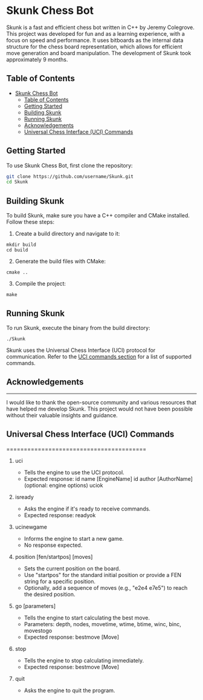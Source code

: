 Skunk Chess Bot
===============

Skunk is a fast and efficient chess bot written in C++ by Jeremy Colegrove. This project was developed for fun and as a learning experience, with a focus on speed and performance. It uses bitboards as the internal data structure for the chess board representation, which allows for efficient move generation and board manipulation. The development of Skunk took approximately 9 months.

Table of Contents
-----------------

- [Skunk Chess Bot](#skunk-chess-bot)
  - [Table of Contents](#table-of-contents)
  - [Getting Started](#getting-started)
  - [Building Skunk](#building-skunk)
  - [Running Skunk](#running-skunk)
  - [Acknowledgements](#acknowledgements)
  - [Universal Chess Interface (UCI) Commands](#universal-chess-interface-uci-commands)

Getting Started
---------------

To use Skunk Chess Bot, first clone the repository:

```bash
git clone https://github.com/username/Skunk.git
cd Skunk
```

## Building Skunk
To build Skunk, make sure you have a C++ compiler and CMake installed. Follow these steps:

1. Create a build directory and navigate to it:
```
mkdir build
cd build
```
2. Generate the build files with CMake:
```
cmake ..
```
3. Compile the project:
```
make
```

## Running Skunk
To run Skunk, execute the binary from the build directory:

```
./Skunk
```

Skunk uses the Universal Chess Interface (UCI) protocol for communication. Refer to the [UCI commands section](https://github.com/JeremyMColegrove/Skunk#universal-chess-interface-uci-commands) for a list of supported commands.

## Acknowledgements
----------------

I would like to thank the open-source community and various resources that have helped me develop Skunk. This project would not have been possible without their valuable insights and guidance.







## Universal Chess Interface (UCI) Commands
========================================

1. uci
   - Tells the engine to use the UCI protocol.
   - Expected response: 
     id name [EngineName]
     id author [AuthorName]
     (optional: engine options)
     uciok

2. isready
   - Asks the engine if it's ready to receive commands.
   - Expected response: readyok

3. ucinewgame
   - Informs the engine to start a new game.
   - No response expected.

4. position [fen/startpos] [moves]
   - Sets the current position on the board.
   - Use "startpos" for the standard initial position or provide a FEN string for a specific position.
   - Optionally, add a sequence of moves (e.g., "e2e4 e7e5") to reach the desired position.

5. go [parameters]
   - Tells the engine to start calculating the best move.
   - Parameters: depth, nodes, movetime, wtime, btime, winc, binc, movestogo
   - Expected response: bestmove [Move]

6. stop
   - Tells the engine to stop calculating immediately.
   - Expected response: bestmove [Move]

7. quit
   - Asks the engine to quit the program.
